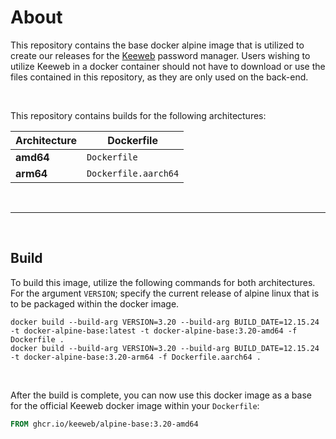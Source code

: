 # About
This repository contains the base docker alpine image that is utilized to create our releases for the [Keeweb](https://keeweb.info/) password manager. Users wishing to utilize Keeweb in a docker container should not have to download or use the files contained in this repository, as they are only used on the back-end.

<br />

This repository contains builds for the following architectures:

| Architecture | Dockerfile |
| --- | --- |
| **amd64** | `Dockerfile` |
| **arm64** | `Dockerfile.aarch64` |

<br />

---

<br />

## Build
To build this image, utilize the following commands for both architectures. For the argument `VERSION`; specify the current release of alpine linux that is to be packaged within the docker image.

```shell ignore
docker build --build-arg VERSION=3.20 --build-arg BUILD_DATE=12.15.24 -t docker-alpine-base:latest -t docker-alpine-base:3.20-amd64 -f Dockerfile .
docker build --build-arg VERSION=3.20 --build-arg BUILD_DATE=12.15.24 -t docker-alpine-base:3.20-arm64 -f Dockerfile.aarch64 .
```

<br />

After the build is complete, you can now use this docker image as a base for the official Keeweb docker image within your `Dockerfile`:

```dockerfile
FROM ghcr.io/keeweb/alpine-base:3.20-amd64
```
